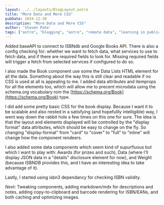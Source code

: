 ```yaml
---
layout: ../../layouts/BlogLayout.astro
title: "More Data and More CSS"
pubDate: 2024-12-30
description: "More Data and More CSS"
author: 'Steven Pate'
tags: ["astro", "blogging", "astro", "remote data", "learning in public"]
---
```


Added baseAPI to connect to ISBNdb and Google Books API. There is also a config checking for: whether we want to fetch data, what services to use to fetch data, and if there are required fields to look for. Missing required fields will trigger a fetch from selected services if configured to do so.

I also made the Book component use some the Data Lists HTML element for all the data. Something about the way this is still clear and readable if no CSS is used at all is appealing to me. I added data attributes and itemprops for all the elements too, which will allow me to precent microdata using the schema.org vocabulary rom the [https://schema.org/Book](https://schema.org/Book) type.

I did add some pretty basic CSS for the book display. Because I want it to be scalable and also nested in a satisfying (and hopefullly intelligible) way, I went way down the rabbit hole a few times on this one for sure.  The idea is that the layout and elements displayed will be controlled by the "display format" data attributes, which should be easy to change on the fly. So changing "display-format" from "card" to "cover" to "full" to "inline" will change how the component rendeers.

I also added some data components which seem kind of supurfluous but which I want to play with: Awards (for prizes and such), Data (where I'll display JSON data in a "details" disclosure element for now), and Weight (because ISBNDB provides this, and I have an interesting idea to take advantage of it).

Lastly, I started using isbn3 dependancy for checking ISBN validity.

*Next*: Tweaking components, adding markdown/mdx for descriptions and notes, adding copy-to-clipboard and barcode rendering for ISBN/EANs, and both caching and optimizing images.